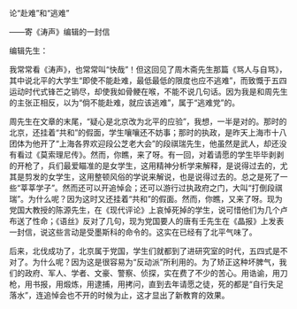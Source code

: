 论“赴难”和“逃难”

——寄《涛声》编辑的一封信

  

编辑先生：

我常常看《涛声》，也常常叫“快哉”！但这回见了周木斋先生那篇《骂人与自骂》，其中说北平的大学生“即使不能赴难，最低最低的限度也应不逃难”，而致慨于五四运动时代式锋芒之销尽，却使我如骨鲠在喉，不能不说几句话。因为我是和周先生的主张正相反，以为“倘不能赴难，就应该逃难”，属于“逃难党”的。

周先生在文章的末尾，“疑心是北京改为北平的应验”，我想，一半是对的。那时的北京，还挂着“共和”的假面，学生嚷嚷还不妨事；那时的执政，是昨天上海市十八团体为他开了“上海各界欢迎段公芝老大会”的段祺瑞先生，他虽然是武人，却还没有看过《莫索理尼传》。然而，你瞧，来了呀。有一回，对着请愿的学生毕毕剥剥的开枪了，兵们最爱瞄准的是女学生，这用精神分析学来解释，是说得过去的，尤其是剪发的女学生，这用整顿风俗的学说来解说，也是说得过去的。总之是死了一些“莘莘学子”。然而还可以开追悼会；还可以游行过执政府之门，大叫“打倒段祺瑞”。为什么呢？因为这时又还挂着“共和”的假面。然而，你瞧，又来了呀。现为党国大教授的陈源先生，在《现代评论》上哀悼死掉的学生，说可惜他们为几个卢布送了性命；《语丝》反对了几句，现为党国要人的唐有壬先生在《晶报》上发表一封信，说这些言动是受墨斯科的命令的。这实在已经有了北平气味了。

后来，北伐成功了，北京属于党国，学生们就都到了进研究室的时代，五四式是不对了。为什么呢？因为这是很容易为“反动派”所利用的。为了矫正这种坏脾气，我们的政府、军人、学者、文豪、警察、侦探，实在费了不少的苦心。用诰谕，用刀枪，用书报，用煅炼，用逮捕，用拷问，直到去年请愿之徒，死的都是“自行失足落水”，连追悼会也不开的时候为止，这才显出了新教育的效果。